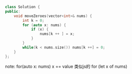 ```cpp
class Solution {
public:
    void moveZeroes(vector<int>& nums) {
        int k = 0;
        for (auto x: nums) {
            if (x) {
                nums[k ++ ] = x;
            }
        }
        while(k < nums.size()) nums[k ++] = 0;
    }
};
```




note:
for(auto x: nums) x == value
类似js的 for (let x of nums)